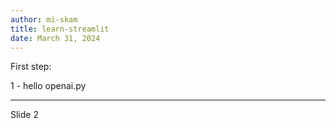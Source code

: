 ```yaml
---
author: mi-skam
title: learn-streamlit
date: March 31, 2024
---
```


First step:

1 - hello openai.py

---

Slide 2

